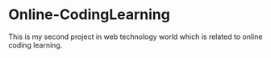 # Online-CodingLearning
This is my second project in web technology world which is related to online coding learning.
